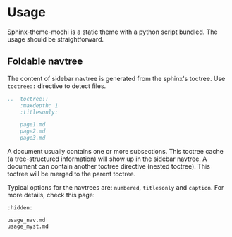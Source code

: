 
# Usage

Sphinx-theme-mochi is a static theme with a python script bundled. The usage should be straightforward.

## Foldable navtree

The content of sidebar navtree is generated from the sphinx's toctree. Use `toctree::` directive to detect files.

```rst
..  toctree::
    :maxdepth: 1
    :titlesonly:

    page1.md
    page2.md
    page3.md
```

A document usually contains one or more subsections. This toctree cache (a tree-structured information) will show up in the sidebar navtree. A document can contain another toctree directive (nested toctree). This toctree will be merged to the parent toctree.

Typical options for the navtrees are: `numbered`, `titlesonly` and `caption`. For more details, check this page: [](./usage_nav.md)











```{toctree}
:hidden:

usage_nav.md
usage_myst.md
```
